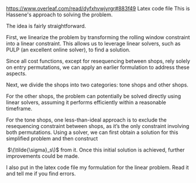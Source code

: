 https://www.overleaf.com/read/dyfxhvwjyrgr#883f49
Latex code file
This is Hassene's approach to solving the problem.

The idea is fairly straightforward.

First, we linearize the problem by transforming the rolling window constraint into a linear constraint. This allows us to leverage linear solvers, such as PULP (an excellent online solver), to find a solution.

Since all cost functions, except for resequencing between shops, rely solely on entry permutations, we can apply an earlier formulation to address these aspects.

Next, we divide the shops into two categories: tone shops and other shops.

For the other shops, the problem can potentially be solved directly using linear solvers, assuming it performs efficiently within a reasonable timeframe.

For the tone shops, one less-than-ideal approach is to exclude the resequencing constraint between shops, as it’s the only constraint involving both permutations. Using a solver, we can first obtain a solution for this simplified problem and then construct 

​
$\(\tilde{\sigma}_s\)$ from it. Once this initial solution is achieved, further improvements could be made.

I also put in the latex code file my formulation for the linear problem. Read it and tell me if you find errors.







